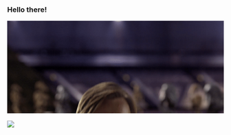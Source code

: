 ### Hello there!

![](/ProfilePicHello.gif)  



![](https://komarev.com/ghpvc/?username=burak-akdogan)


